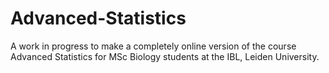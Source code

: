 # Advanced-Statistics

A work in progress to make a completely online version of the course Advanced Statistics for MSc Biology students at the IBL, Leiden University.
